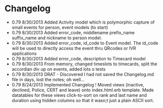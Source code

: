 Changelog
=========
- 0.79 8/30/2013 Added Activity model which is polymorphic capture of small events for person, event models (to start)
- 0.79 8/30/2013 Added error_code, middlename prefix_name suffix_name and nickname to person model. 
- 0.79 8/30/2013 Added error_code, id_code to Event model. The id_code will be used to directly access the event thru QRcodes or IVR applications
- 0.79 8/30/2013 Added error_code, description to Timecard model
- 0.79 8/30/2013 From memory, changed timeslots to timecards, split the accordian div up on events, added lots o tests
- 0.79 8/30/2013 DRAT - Discovered I had not saved the Changelog.md file in days, lost the notes; oh well...
- 0.79 8/24/2013 Implemented Changelog ! Moved views (inactive, declined, Police, CERT and leave) onto index.html.erb template. Made datatables for these views click-to-sort on rank and last name and duration using hidden columns so that it wasn;t just a plain ASCII sort.